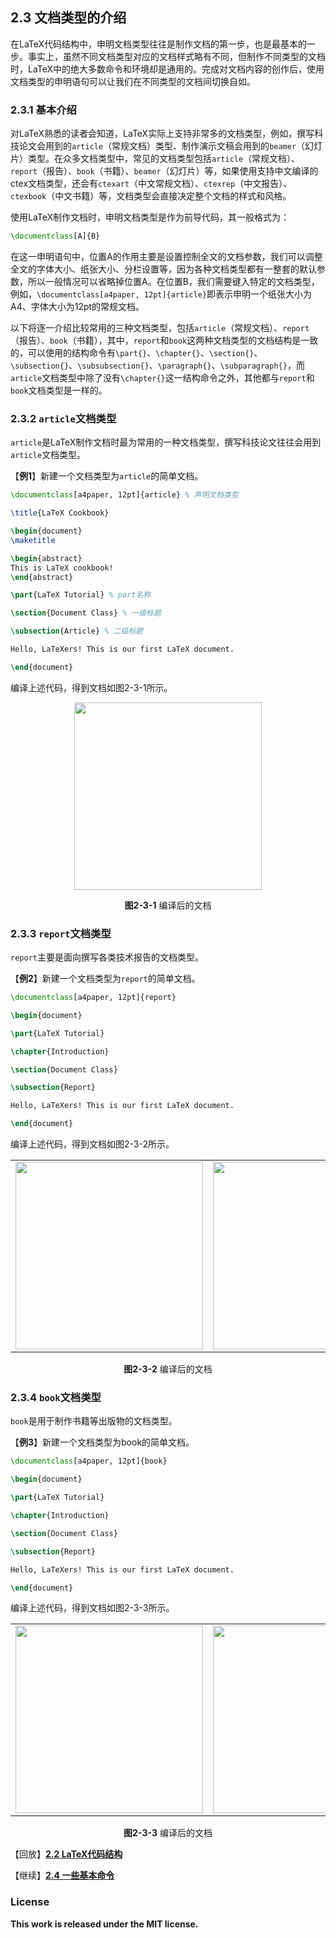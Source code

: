 ## 2.3 文档类型的介绍

在LaTeX代码结构中，申明文档类型往往是制作文档的第一步，也是最基本的一步。事实上，虽然不同文档类型对应的文档样式略有不同，但制作不同类型的文档时，LaTeX中的绝大多数命令和环境却是通用的。完成对文档内容的创作后，使用文档类型的申明语句可以让我们在不同类型的文档间切换自如。

### 2.3.1 基本介绍

对LaTeX熟悉的读者会知道，LaTeX实际上支持非常多的文档类型，例如，撰写科技论文会用到的`article`（常规文档）类型、制作演示文稿会用到的`beamer`（幻灯片）类型。在众多文档类型中，常见的文档类型包括`article`（常规文档）、`report`（报告）、`book`（书籍）、`beamer`（幻灯片）等，如果使用支持中文编译的ctex文档类型，还会有`ctexart`（中文常规文档）、`ctexrep`（中文报告）、`ctexbook`（中文书籍）等，文档类型会直接决定整个文档的样式和风格。

使用LaTeX制作文档时，申明文档类型是作为前导代码，其一般格式为：

```tex
\documentclass[A]{B}
```

在这一申明语句中，位置A的作用主要是设置控制全文的文档参数，我们可以调整全文的字体大小、纸张大小、分栏设置等，因为各种文档类型都有一整套的默认参数，所以一般情况可以省略掉位置A。在位置B，我们需要键入特定的文档类型，例如，`\documentclass[a4paper, 12pt]{article}`即表示申明一个纸张大小为A4、字体大小为12pt的常规文档。

以下将逐一介绍比较常用的三种文档类型，包括`article`（常规文档）、`report`（报告）、`book`（书籍），其中，`report`和`book`这两种文档类型的文档结构是一致的，可以使用的结构命令有`\part{}`、`\chapter{}`、`\section{}`、`\subsection{}`、`\subsubsection{}`、`\paragraph{}`、`\subparagraph{}`，而`article`文档类型中除了没有`\chapter{}`这一结构命令之外，其他都与`report`和`book`文档类型是一样的。

### 2.3.2 `article`文档类型

`article`是LaTeX制作文档时最为常用的一种文档类型，撰写科技论文往往会用到`article`文档类型。

【**例1**】新建一个文档类型为`article`的简单文档。

```tex
\documentclass[a4paper, 12pt]{article} % 声明文档类型

\title{LaTeX Cookbook}

\begin{document}
\maketitle

\begin{abstract}
This is LaTeX cookbook!
\end{abstract}

\part{LaTeX Tutorial} % part名称

\section{Document Class} % 一级标题

\subsection{Article} % 二级标题

Hello, LaTeXers! This is our first LaTeX document.

\end{document}
```

编译上述代码，得到文档如图2-3-1所示。

<p align="center">
<img align="middle" src="latex/chapter-2/graphics/example3_1.png" width="300" />
</p>

<center><b>图2-3-1</b> 编译后的文档</center>


### 2.3.3 `report`文档类型

`report`主要是面向撰写各类技术报告的文档类型。

【**例2**】新建一个文档类型为`report`的简单文档。

```tex
\documentclass[a4paper, 12pt]{report}

\begin{document}

\part{LaTeX Tutorial}

\chapter{Introduction}

\section{Document Class}

\subsection{Report}

Hello, LaTeXers! This is our first LaTeX document.

\end{document}
```

编译上述代码，得到文档如图2-3-2所示。

<p align="center">
<table>
<tr>
<td><img align="middle" src="latex/chapter-2/graphics/example3_2_1.png" width="300"></td>
<td><img align="middle" src="latex/chapter-2/graphics/example3_2_2.png" width="300"></td>
</tr>
</table>
</p>

<center><b>图2-3-2</b> 编译后的文档</center>

### 2.3.4 `book`文档类型

`book`是用于制作书籍等出版物的文档类型。

【**例3**】新建一个文档类型为book的简单文档。

```tex
\documentclass[a4paper, 12pt]{book}

\begin{document}

\part{LaTeX Tutorial}

\chapter{Introduction}

\section{Document Class}

\subsection{Report}

Hello, LaTeXers! This is our first LaTeX document.

\end{document}
```

编译上述代码，得到文档如图2-3-3所示。

<p align="center">
<table>
<tr>
<td><img align="middle" src="latex/chapter-2/graphics/example3_3_1.png" width="300"></td>
<td><img align="middle" src="latex/chapter-2/graphics/example3_3_2.png" width="300"></td>
<td><img align="middle" src="latex/chapter-2/graphics/example3_3_3.png" width="300"></td>
</tr>
</table>
</p>

<center><b>图2-3-3</b> 编译后的文档</center>

【回放】[**2.2 LaTeX代码结构**](https://nbviewer.jupyter.org/github/xinychen/latex-cookbook/blob/main/chapter-2/section2.ipynb)

【继续】[**2.4 一些基本命令**](https://nbviewer.jupyter.org/github/xinychen/latex-cookbook/blob/main/chapter-2/section4.ipynb)

### License

<div class="alert alert-block alert-danger">
<b>This work is released under the MIT license.</b>
</div>
